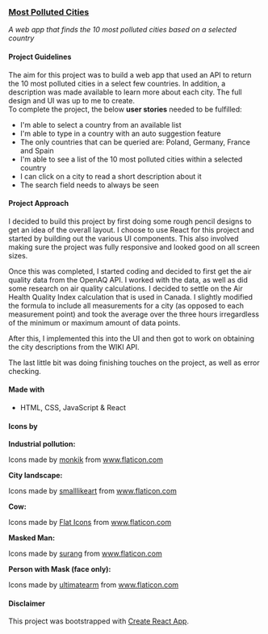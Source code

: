 ### [Most Polluted Cities](https://confidenceiskey.github.io/most-polluted-cities/)

_A web app that finds the 10 most polluted cities based on a selected country_

#### Project Guidelines

The aim for this project was to build a web app that used an API to return the 10 most polluted cities in a select few countries. In addition, a description was made available to learn more about each city. The full design and UI was up to me to create.  
To complete the project, the below **user stories** needed to be fulfilled:
- I'm able to select a country from an available list
- I'm able to type in a country with an auto suggestion feature
- The only countries that can be queried are: Poland, Germany, France and Spain
- I'm able to see a list of the 10 most polluted cities within a selected country 
- I can click on a city to read a short description about it
- The search field needs to always be seen

#### Project Approach

I decided to build this project by first doing some rough pencil designs to get an idea of the overall layout. I choose to use React for this project and started by building out the various UI components. This also involved making sure the project was fully responsive and looked good on all screen sizes.

Once this was completed, I started coding and decided to first get the air quality data from the OpenAQ API. I worked with the data, as well as did some research on air quality calculations. I decided to settle on the Air Health Quality Index calculation that is used in Canada. I slightly modified the formula to include all measurements for a city (as opposed to each measurement point) and took the average over the three hours irregardless of the minimum or maximum amount of data points. 

After this, I implemented this into the UI and then got to work on obtaining the city descriptions from the WIKI API. 

The last little bit was doing finishing touches on the project, as well as error checking.

#### Made with
- HTML, CSS, JavaScript & React 


#### Icons by

<strong>Industrial pollution:</strong> 

<div>Icons made by <a href="https://www.flaticon.com/authors/monkik" title="monkik">monkik</a> from <a href="https://www.flaticon.com/"             title="Flaticon">www.flaticon.com</a></div>

<strong>City landscape:</strong>

<div>Icons made by <a href="https://www.flaticon.com/authors/smalllikeart" title="smalllikeart">smalllikeart</a> from <a href="https://www.flaticon.com/"             title="Flaticon">www.flaticon.com</a></div>

<strong>Cow:</strong>

<div>Icons made by <a href="https://www.flaticon.com/authors/flat-icons" title="Flat Icons">Flat Icons</a> from <a href="https://www.flaticon.com/"             title="Flaticon">www.flaticon.com</a></div>

<strong>Masked Man:</strong>

<div>Icons made by <a href="https://www.flaticon.com/authors/surang" title="surang">surang</a> from <a href="https://www.flaticon.com/"             title="Flaticon">www.flaticon.com</a></div>

<strong>Person with Mask (face only):</strong>

<div>Icons made by <a href="https://www.flaticon.com/authors/ultimatearm" title="ultimatearm">ultimatearm</a> from <a href="https://www.flaticon.com/"             title="Flaticon">www.flaticon.com</a></div>


#### Disclaimer

This project was bootstrapped with [Create React App](https://github.com/facebook/create-react-app).